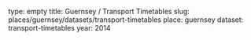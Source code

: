 type: empty
title: Guernsey / Transport Timetables
slug: places/guernsey/datasets/transport-timetables
place: guernsey
dataset: transport-timetables
year: 2014

